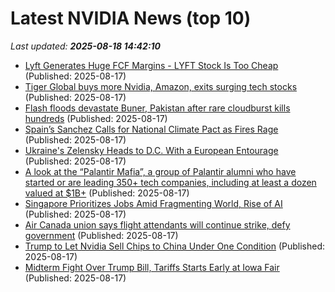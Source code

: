 # Latest NVIDIA News (top 10)
_Last updated: **2025-08-18 14:42:10**_

- [Lyft Generates Huge FCF Margins - LYFT Stock Is Too Cheap](https://biztoc.com/x/82b84de2e1749667) (Published: 2025-08-17)
- [Tiger Global buys more Nvidia, Amazon, exits surging tech stocks](https://biztoc.com/x/0a98e6e1a37ec5c1) (Published: 2025-08-17)
- [Flash floods devastate Buner, Pakistan after rare cloudburst kills hundreds](https://biztoc.com/x/f5c8d55330599bf1) (Published: 2025-08-17)
- [Spain’s Sanchez Calls for National Climate Pact as Fires Rage](https://biztoc.com/x/0e1bb95b60b57b16) (Published: 2025-08-17)
- [Ukraine's Zelensky Heads to D.C. With a European Entourage](https://biztoc.com/x/8bc34a427b813ad1) (Published: 2025-08-17)
- [A look at the “Palantir Mafia”, a group of Palantir alumni who have started or are leading 350+ tech companies, including at least a dozen valued at $1B+](https://biztoc.com/x/7ccd6806d0dc97d2) (Published: 2025-08-17)
- [Singapore Prioritizes Jobs Amid Fragmenting World, Rise of AI](https://biztoc.com/x/b27a7c641b702f90) (Published: 2025-08-17)
- [Air Canada union says flight attendants will continue strike, defy government](https://biztoc.com/x/30c3ff8f4c99c04f) (Published: 2025-08-17)
- [Trump to Let Nvidia Sell Chips to China Under One Condition](https://biztoc.com/x/e1b917abcc719483) (Published: 2025-08-17)
- [Midterm Fight Over Trump Bill, Tariffs Starts Early at Iowa Fair](https://biztoc.com/x/be4c7da82eafa597) (Published: 2025-08-17)
